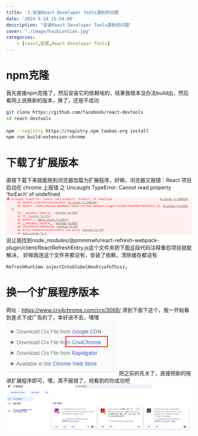 ```yaml
---
title: '3.安装React Developer Tools遇到的问题'
date: '2024-5-24 15:54:00'
description: '安装React Developer Tools遇到的问题'
cover: "./image/haibiantian.jpg"
categories:               
    - [react,配置,React Developer Tools]
---
```

# npm克隆
我先直接npm克隆了，然后安装它的依赖啥的，结果我根本没办法build出，然后看网上说换新的版本，换了，还是不成功
```bash
git clone https://github.com/facebook/react-devtools
cd react-devtools

npm --registry https://registry.npm.taobao.org install
npm run build:extension:chrome
```
# 下载了扩展版本
直接下载下来就能拖到浏览器加载为扩展程序，好嘛，浏览器又报错：React 项目启动在 chrome 上报错 之 Uncaught TypeError: Cannot read property ‘forEach‘ of undefined
![](./image/reactdev.png)
说让我找到node_modules/@pmmmwh/react-refresh-webpack-plugin/client/ReactRefreshEntry.js这个文件夹把下面这段代码注释重启项目就能解决，
好嘛我连这个文件夹都没有，安装了依赖，清除缓存都没有
```bash
RefreshRuntime.injectIntoGlobalHook(safeThis);
```
# 换一个扩展程序版本
网址：https://www.crx4chrome.com/crx/3068/
滑到下面下这个，我一开始看到差点下成广告的了，幸好进不去，嘿嘿
![](./image/download.png)
把之前的先关了，直接把新的拖进扩展程序即可，嘿，真不报错了，祝看到的你成功吧
![](./image/devexnew.png)
